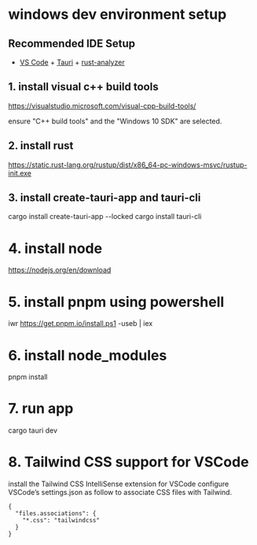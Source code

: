 # windows dev environment setup

## Recommended IDE Setup

- [VS Code](https://code.visualstudio.com/) + [Tauri](https://marketplace.visualstudio.com/items?itemName=tauri-apps.tauri-vscode) + [rust-analyzer](https://marketplace.visualstudio.com/items?itemName=rust-lang.rust-analyzer)

## 1. install visual c++ build tools
https://visualstudio.microsoft.com/visual-cpp-build-tools/

ensure "C++ build tools" and the "Windows 10 SDK" are selected.

## 2. install rust
https://static.rust-lang.org/rustup/dist/x86_64-pc-windows-msvc/rustup-init.exe

## 3. install create-tauri-app and tauri-cli
cargo install create-tauri-app --locked
cargo install tauri-cli

# 4. install node
https://nodejs.org/en/download

# 5. install pnpm using powershell
iwr https://get.pnpm.io/install.ps1 -useb | iex

# 6. install node_modules
pnpm install

# 7. run app
cargo tauri dev

# 8. Tailwind CSS support for VSCode
install the Tailwind CSS IntelliSense extension for VSCode
configure VSCode’s settings.json as follow to associate CSS files with Tailwind.
```
{
  "files.associations": {
    "*.css": "tailwindcss"
  }
}
```